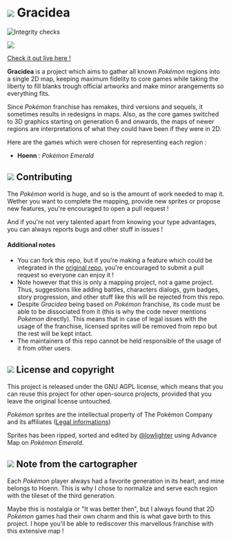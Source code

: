 # ![](https://github.com/lowlighter/gracidea/blob/master/client/imgs/icons/gracidea.png) Gracidea

![Integrity checks](https://github.com/lowlighter/gracidea/workflows/Integrity%20checks/badge.svg)

![](https://github.com/lowlighter/gracidea/blob/master/.github/README/animated_map.gif)

[Check it out live here !](https://gracidea.lecoq.io/)

**Gracidea** is a project which aims to gather all known *Pokémon* regions into a single 2D map, keeping maximum fidelity to core games while taking the liberty to fill blanks trough official artworks and make minor arangements so everything fits.

Since *Pokémon* franchise has remakes, third versions and sequels, it sometimes results in redesigns in maps.
Also, as the core games switched to 3D graphics starting on generation 6 and onwards, the maps of newer regions are interpretations of what they could have been if they were in 2D.  

Here are the games which were chosen for representing each region : 
* **Hoenn** : *Pokémon Emerald* 

## ![](https://github.com/lowlighter/gracidea/blob/master/client/imgs/icons/contribute.png) Contributing

The *Pokémon* world is huge, and so is the amount of work needed to map it. Wether you want to complete the mapping, provide new sprites or propose new features, you're encouraged to open a pull request ! 

And if you're not very talented apart from knowing your type advantages, you can always reports bugs and other stuff in issues ! 

#### Additional notes
- You can fork this repo, but if you're making a feature which could be integrated in the [original repo](https://github.com/lowlighter/gracidea), you're encouraged to submit a pull request so everyone can enjoy it !
- Note however that this is only a mapping project, not a game project. Thus, suggestions like adding battles, characters dialogs, gym badges, story progression, and other stuff like this will be rejected from this repo. 
- Despite *Gracidea* being based on *Pokémon* franchise, its code must be able to be dissociated from it (this is why the code never mentions *Pokémon* directly). This means that in case of legal issues with the usage of the franchise, licensed sprites will be removed from repo but the rest will be kept intact.
- The maintainers of this repo cannot be held responsible of the usage of it from other users.

## ![](https://github.com/lowlighter/gracidea/blob/master/client/imgs/icons/licenses.png) License and copyright

This project is released under the GNU AGPL license, which means that you can reuse this project for other open-source projects, provided that you leave the original license untouched.

*Pokémon* sprites are the intellectual property of The Pokémon Company and its affiliates ([Legal informations](https://www.pokemon.com/us/legal/))

Sprites has been ripped, sorted and edited by [@lowlighter](https://github.com/lowlighter/) using Advance Map on *Pokémon Emerald*. 

## ![](https://github.com/lowlighter/gracidea/blob/master/client/imgs/icons/map.png) Note from the cartographer

Each *Pokémon* player always had a favorite generation in its heart, and mine belongs to Hoenn. This is why I chose to normalize and serve each region with the tileset of the third generation. 

Maybe this is nostalgia or "It was better then", but I always found that 2D *Pokémon* games had their own charm and this is what gave birth to this project. I hope you'll be able to rediscover this marvellous franchise with this extensive map !
